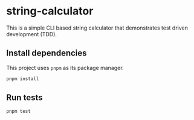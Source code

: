 # string-calculator

This is a simple CLI based string calculator that demonstrates test driven development (TDD).

## Install dependencies

This project uses `pnpm` as its package manager.

```bash
pnpm install
```

## Run tests

```bash
pnpm test
```
